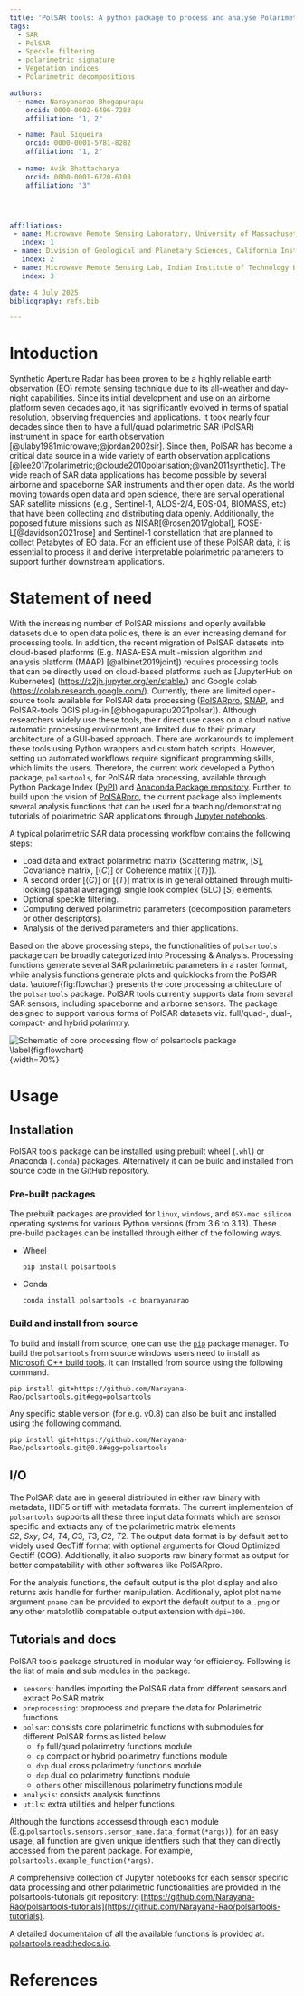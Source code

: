 ```yaml
---
title: 'PolSAR tools: A python package to process and analyse Polarimetric Synthetic Aperture Radar (PolSAR) data'
tags:
  - SAR
  - PolSAR
  - Speckle filtering
  - polarimetric signature
  - Vegetation indices
  - Polarimetric decompositions

authors:
  - name: Narayanarao Bhogapurapu
    orcid: 0000-0002-6496-7283
    affiliation: "1, 2" 

  - name: Paul Siqueira
    orcid: 0000-0001-5781-8282
    affiliation: "1, 2"  
  
  - name: Avik Bhattacharya
    orcid: 0000-0001-6720-6108
    affiliation: "3" 




affiliations:
 - name: Microwave Remote Sensing Laboratory, University of Massachusetts Amherst, USA
   index: 1
 - name: Division of Geological and Planetary Sciences, California Institute of Technology, USA
   index: 2
 - name: Microwave Remote Sensing Lab, Indian Institute of Technology Bombay, India
   index: 3

date: 4 July 2025
bibliography: refs.bib

---
```


# Intoduction
Synthetic Aperture Radar has been proven to be a highly reliable earth observation (EO) remote sensing technique due to its all-weather and day-night capabilities. Since its initial development and use on an airborne platform seven decades ago, it has significantly evolved in terms of spatial resolution, observing frequencies and applications. It took nearly four decades since then to have a full/quad polarimetric SAR (PolSAR) instrument in space for earth observation [@ulaby1981microwave;@jordan2002sir]. Since then, PolSAR has become a critical data source in a wide variety of earth observation applications [@lee2017polarimetric;@cloude2010polarisation;@van2011synthetic]. The wide reach of SAR data applications has become possible by several airborne and spaceborne SAR instruments and thier open data. As the world moving towards open data and open science, there are serval operational SAR satellite missions (e.g., Sentinel-1, ALOS-2/4, EOS-04, BIOMASS, etc) that have been collecting and distributing data openly. Additionally, the poposed future missions such as NISAR[@rosen2017global], ROSE-L[@davidson2021rose] and Sentinel-1 constellation that are planned to collect Petabytes of EO data. For an efficient use of these PolSAR data, it is essential to process it and derive interpretable polarimetric parameters to support further downstream applications. 


# Statement of need

With the increasing number of PolSAR missions and openly available datasets due to open data policies, there is an ever increasing demand for processing tools. In addition, the recent migration of PolSAR datasets into cloud-based platforms (E.g. NASA-ESA multi-mission algorithm and analysis platform (MAAP) [@albinet2019joint]) requires processing tools that can be directly used on cloud-based platforms such as [JupyterHub on Kubernetes] (https://z2jh.jupyter.org/en/stable/) and Google colab (https://colab.research.google.com/). Currently, there are limited open-source tools available for PolSAR data processing ([PolSARpro](https://earth.esa.int/web/polsarpro/home), [SNAP](https://step.esa.int/main/toolboxes/snap/), and PolSAR-tools QGIS plug-in [@bhogapurapu2021polsar]). Although researchers widely use these tools, their direct use cases on a cloud native automatic processing environment are limited due to their primary architecture of a GUI-based approach. There are workarounds to implement these tools using Python wrappers and custom batch scripts. However, setting up automated workflows require significant programming skills, which limits the users. Therefore, the current work developed a Python package, `polsartools`, for PolSAR data processing, available through Python Package Index ([PyPI](https://pypi.org/)) and [Anaconda Package repository](https://anaconda.org/anaconda/repo). Further, to build upon the vision of [PolSARpro](https://earth.esa.int/web/polsarpro/home), the current package also implements several analysis functions that can be used for a teaching/demonstrating tutorials of polarimetric SAR applications through [Jupyter notebooks](https://github.com/Narayana-Rao/polsartools-tutorials). 

A typical polarimetric SAR data processing workflow contains the following steps: 
- Load data and extract polarimetric matrix (Scattering matrix, [$S$], Covariance matrix, [$\langle C \rangle$] or Coherence matrix [$\langle T \rangle$]).
- A second order [$\langle C \rangle$] or [$\langle T \rangle$] matrix is in general obtained through multi-looking (spatial averaging) single look complex (SLC) [$S$] elements. 
- Optional speckle filtering.
- Computing derived polarimetric  parameters (decomposition parameters or other descriptors).
- Analysis of the derived parameters and thier applications.

Based on the above processing steps, the functionalities of `polsartools` package can be broadly categorized into Processing & Analysis. Processing functions generate several SAR polarimetric parameters in a raster format, while analysis functions generate plots and quicklooks from the PolSAR data. \autoref{fig:flowchart} presents the core processing architecture of the `polsartools` package. PolSAR tools currently supports data from several SAR sensors, including spaceborne and airborne sensors. The package designed to support various forms of PolSAR datasets viz. full/quad-, dual-, compact- and hybrid polarimtry. 

![Schematic of core processing flow of polsartools package \label{fig:flowchart}](figures/flowchart.png){width=70%}

# Usage

## Installation
PolSAR tools package can be installed using prebuilt wheel (`.whl`) or Anaconda (`.conda`) packages. Alternatively it can be build and installed from source code in the GitHub repository. 

### Pre-built packages
The prebuilt packages are provided for `linux`, `windows`, and `OSX-mac silicon` operating systems for various Python versions (from 3.6 to 3.13). These pre-build packages can be installed through either of the following ways.

- Wheel 

      pip install polsartools

- Conda

      conda install polsartools -c bnarayanarao


### Build and install from source 

To build and install from source, one can use the [`pip`](https://pypi.org/project/pip/) package manager. To build the  `polsartools` from source windows users need to install as [Microsoft C++ build tools](https://visualstudio.microsoft.com/visual-cpp-build-tools/). It can installed from source using the following command.

    pip install git+https://github.com/Narayana-Rao/polsartools.git#egg=polsartools

Any specific stable version (for e.g. v0.8) can also be built and installed using the following command.

    pip install git+https://github.com/Narayana-Rao/polsartools.git@0.8#egg=polsartools



<!-- ### Testing the installation -->

<!-- For the developers who want to contribute this opensource effort through their own code and test the integrated functions Extra packages are required. For documentation update sphinx, pydata, pytests -->

## I/O

The PolSAR data are in general distributed in either raw binary with metadata, HDF5 or tiff with metadata formats. The current implementaion of `polsartools` supports all these three input data formats which are sensor specific and extracts any of the polarimetric matrix elements $S2,~Sxy,~C4,~T4,~C3,~T3,~C2,~T2$. The output data  format is by default set to widely used GeoTiff format with optional arguments for Cloud Optimized Geotiff (COG). Additionally, it also supports raw binary format as output for better compatability with other softwares like PolSARpro.

For the analysis functions, the default output is the plot display and also returns axis handle for further manipulation. Additionally, aplot plot name argument `pname` can be provided to export the default output to a `.png` or any other matplotlib compatable output extension with `dpi=300`. 


## Tutorials and docs

PolSAR tools package structured in modular way for efficiency. Following is the list of main and sub modules in the package.

- `sensors`: handles importing the PolSAR data from different sensors and extract PolSAR matrix
- `preprocessing`: proprocess and prepare the data for Polarimetric functions
- `polsar`: consists core polarimetric functions with submodules for different PolSAR forms as listed below
  - `fp` full/quad polarimetry functions module
  - `cp` compact or hybrid polarimetry functions module
  - `dxp` dual cross polarimetry functions module
  - `dcp` dual co polarimetry functions module
  - `others` other miscillenous polarimetry functions module
- `analysis`: consists analysis functions
- `utils`: extra utilities  and helper functions 

Although the functions accessesd through each module (E.g.`polsartools.sensors.sensor_name.data_format(*args)`), for an easy usage, all function are given unique identfiers such that they can directly accessed from the parent package. For example, `polsartools.example_function(*args)`.

A comprehensive collection of Jupyter notebooks for each sensor specific data processing and other polarimetric functionalities are provided in the polsartools-tutorials git repository: [https://github.com/Narayana-Rao/polsartools-tutorials](https://github.com/Narayana-Rao/polsartools-tutorials).

A detailed documentaion of all the available functions is provided at: [polsartools.readthedocs.io](https://polsartools.readthedocs.io/en/latest/).



<!-- 
# Acknowledgements
The author would like to  -->

# References

